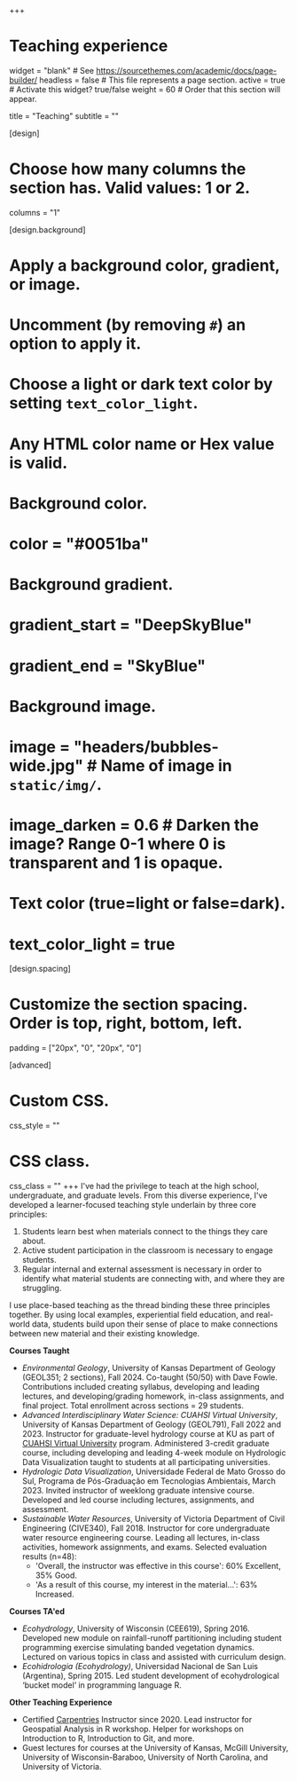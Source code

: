 +++
# Teaching experience

widget = "blank"  # See https://sourcethemes.com/academic/docs/page-builder/
headless = false # This file represents a page section.
active = true  # Activate this widget? true/false
weight = 60  # Order that this section will appear.

title = "Teaching"
subtitle = ""

[design]
  # Choose how many columns the section has. Valid values: 1 or 2.
  columns = "1"

[design.background]
  # Apply a background color, gradient, or image.
  #   Uncomment (by removing `#`) an option to apply it.
  #   Choose a light or dark text color by setting `text_color_light`.
  #   Any HTML color name or Hex value is valid.

  # Background color.
  # color = "#0051ba"
  
  # Background gradient.
  # gradient_start = "DeepSkyBlue"
  # gradient_end = "SkyBlue"
  
  # Background image.
  # image = "headers/bubbles-wide.jpg"  # Name of image in `static/img/`.
  # image_darken = 0.6  # Darken the image? Range 0-1 where 0 is transparent and 1 is opaque.

  # Text color (true=light or false=dark).
  # text_color_light = true

[design.spacing]
  # Customize the section spacing. Order is top, right, bottom, left.
  padding = ["20px", "0", "20px", "0"]

[advanced]
 # Custom CSS. 
 css_style = ""
 
 # CSS class.
 css_class = ""
+++
I've had the privilege to teach at the high school, undergraduate, and graduate levels. From this diverse experience, I've developed a learner-focused teaching style underlain by three core principles:
1. Students learn best when materials connect to the things they care about. 
2. Active student participation in the classroom is necessary to engage students.
3. Regular internal and external assessment is necessary in order to identify what material students are connecting with, and where they are struggling. 

I use place-based teaching as the thread binding these three principles together. By using local examples, experiential field education, and real-world data, students build upon their sense of place to make connections between new material and their existing knowledge.

**Courses Taught**
 - *Environmental Geology*, University of Kansas Department of Geology (GEOL351; 2 sections), Fall 2024. Co-taught (50/50) with Dave Fowle. Contributions included creating syllabus, developing and leading lectures, and developing/grading homework, in-class assignments, and final project. Total enrollment across sections = 29 students.
 - *Advanced Interdisciplinary Water Science: CUAHSI Virtual University*, University of Kansas Department of Geology (GEOL791), Fall 2022 and 2023. Instructor for graduate-level hydrology course at KU as part of [CUAHSI Virtual University](https://www.cuahsi.org/virtual-university) program. Administered 3-credit graduate course, including developing and leading 4-week module on Hydrologic Data Visualization taught to students at all participating universities. 
 - *Hydrologic Data Visualization*, Universidade Federal de Mato Grosso do Sul, Programa de Pós-Graduação em Tecnologias Ambientais, March 2023. Invited instructor of weeklong graduate intensive course. Developed and led course including lectures, assignments, and assessment. 
 - *Sustainable Water Resources*, University of Victoria Department of Civil Engineering (CIVE340), Fall 2018. Instructor for core undergraduate water resource engineering course. Leading all lectures, in-class activities, homework assignments, and exams. Selected evaluation results (n=48):
	- 'Overall, the instructor was effective in this course': 60% Excellent, 35% Good.
	- 'As a result of this course, my interest in the material...': 63% Increased.

**Courses TA'ed**
 - *Ecohydrology*, University of Wisconsin (CEE619), Spring 2016. Developed new module on rainfall-runoff partitioning including student programming exercise simulating banded vegetation dynamics. Lectured on various topics in class and assisted with curriculum design.
 - *Ecohidrologia (Ecohydrology)*, Universidad Nacional de San Luis (Argentina), Spring 2015. Led student development of ecohydrological ‘bucket model’ in programming language R.

**Other Teaching Experience**
 - Certified [Carpentries](https://carpentries.org/) Instructor since 2020. Lead instructor for Geospatial Analysis in R workshop. Helper for workshops on Introduction to R, Introduction to Git, and more.
 - Guest lectures for courses at the University of Kansas, McGill University, University of Wisconsin-Baraboo, University of North Carolina, and University of Victoria.